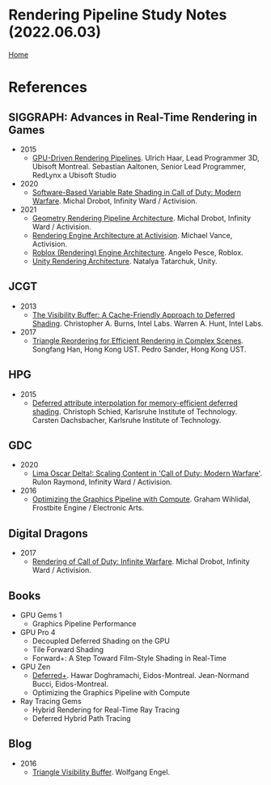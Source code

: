 # Rendering Pipeline Study Notes (2022.06.03)
[Home](../../../../README.md)

# References

## SIGGRAPH: Advances in Real-Time Rendering in Games

* 2015
    * [GPU-Driven Rendering Pipelines](https://advances.realtimerendering.com/s2015/aaltonenhaar_siggraph2015_combined_final_footer_220dpi.pdf). Ulrich Haar, Lead Programmer 3D, Ubisoft Montreal. Sebastian Aaltonen, Senior Lead Programmer, RedLynx a Ubisoft Studio
* 2020
    * [Software-Based Variable Rate Shading in Call of Duty: Modern Warfare](https://research.activision.com/publications/2020-09/software-based-variable-rate-shading-in-call-of-duty--modern-war). Michal Drobot, Infinity Ward / Activision.
* 2021
    * [Geometry Rendering Pipeline Architecture](http://enginearchitecture.realtimerendering.com/2021_course/). Michal Drobot, Infinity Ward / Activision.
    * [Rendering Engine Architecture at Activision](http://enginearchitecture.realtimerendering.com/2021_course/). Michael Vance, Activision.
    * [Roblox (Rendering) Engine Architecture](http://enginearchitecture.realtimerendering.com/2021_course/). Angelo Pesce, Roblox.
    * [Unity Rendering Architecture](http://enginearchitecture.realtimerendering.com/2021_course/). Natalya Tatarchuk, Unity.

## JCGT

* 2013
    * [The Visibility Buffer: A Cache-Friendly Approach to Deferred Shading](https://jcgt.org/published/0002/02/04/). Christopher A. Burns, Intel Labs. Warren A. Hunt, Intel Labs.
* 2017
    * [Triangle Reordering for Efficient Rendering in Complex Scenes](https://jcgt.org/published/0006/03/03/). Songfang Han, Hong Kong UST. Pedro Sander, Hong Kong UST.


## HPG

* 2015
    * [Deferred attribute interpolation for memory-efficient deferred shading](https://dl.acm.org/doi/abs/10.1145/2790060.2790066). Christoph Schied, Karlsruhe Institute of Technology. Carsten Dachsbacher, Karlsruhe Institute of Technology.

## GDC

* 2020
    * [Lima Oscar Delta!: Scaling Content in 'Call of Duty: Modern Warfare'](https://www.gdcvault.com/play/1026892/Lima-Oscar-Delta-Scaling-Content). Rulon Raymond, Infinity Ward / Activision.
* 2016
    * [Optimizing the Graphics Pipeline with Compute](https://www.gdcvault.com/play/1023109/Optimizing-the-Graphics-Pipeline-With). Graham Wihlidal, Frostbite Engine / Electronic Arts.

## Digital Dragons

* 2017
    * [Rendering of Call of Duty: Infinite Warfare](https://research.activision.com/publications/archives/rendering-of-call-of-dutyinfinite-warfare). Michal Drobot, Infinity Ward / Activision.

## Books

* GPU Gems 1
    * Graphics Pipeline Performance
* GPU Pro 4
    * Decoupled Deferred Shading on the GPU
    * Tile Forward Shading
    * Forward+: A Step Toward Film-Style Shading in Real-Time
* GPU Zen
    * [Deferred+](https://www.eidosmontreal.com/news/deferred-next-gen-culling-and-rendering-for-dawn-engine/). Hawar Doghramachi, Eidos-Montreal. Jean-Normand Bucci, Eidos-Montreal.
    * Optimizing the Graphics Pipeline with Compute
* Ray Tracing Gems
    * Hybrid Rendering for Real-Time Ray Tracing
    * Deferred Hybrid Path Tracing

## Blog

* 2016
    * [Triangle Visibility Buffer](http://diaryofagraphicsprogrammer.blogspot.com/2018/03/triangle-visibility-buffer.html). Wolfgang Engel.
